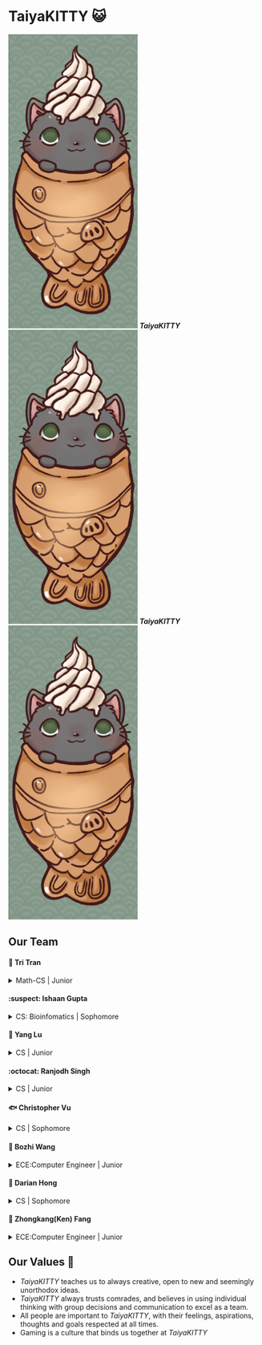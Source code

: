 # TaiyaKITTY :smiley_cat:

![](admin/branding/logo.png)
**_TaiyaKITTY_**
![](admin/branding/logo.png)
**_TaiyaKITTY_**
![](admin/branding/logo.png)

## Our Team 

#### :goat: Tri Tran
<details>
  <summary>
    Math-CS | Junior
  </summary>
  https://github.com/tqt001
</details>

#### :suspect: Ishaan Gupta
<details>
  <summary>
    CS: Bioinfomatics | Sophomore
  </summary>
  https://github.com/IshaanSD
  Passionate towards studying and implementing algorithms used in Biology and Machine Learning.
</details>

#### :bust_in_silhouette: Yang Lu
<details>
  <summary>
    CS | Junior
  </summary>
  https://github.com/kevinlu1736
</details>

#### :octocat: Ranjodh Singh
<details>
  <summary>
    CS | Junior
  </summary>
  https://github.com/rsingh84
</details>

#### :fish: Christopher Vu
<details>
  <summary>
    CS | Sophomore
  </summary>
  https://github.com/crystoffar
</details>

#### :hatched_chick: Bozhi Wang
<details>
  <summary>
    ECE:Computer Engineer | Junior
  </summary>
  https://github.com/Bowang1337
</details>

#### :running: Darian Hong
<details>
  <summary>
    CS | Sophomore
  </summary>
  https://github.com/DurianH
</details>

#### :information_desk_person: Zhongkang(Ken) Fang
<details>
  <summary>
    ECE:Computer Engineer | Junior
  </summary>
  https://github.com/z4fang
</details>

## Our Values 🌟
<ul>
  <li> <em>TaiyaKITTY</em> teaches us to always creative, open to new and seemingly unorthodox ideas. </li>
  <li> <em>TaiyaKITTY</em> always trusts comrades, and believes in using individual thinking with group decisions and communication to excel as a team.</li>
  <li> All people are important to <em>TaiyaKITTY</em>, with their feelings, aspirations, thoughts and goals respected at all times. </li>
  <li> Gaming is a culture that binds us together at <em>TaiyaKITTY</em></li>
</ul>

